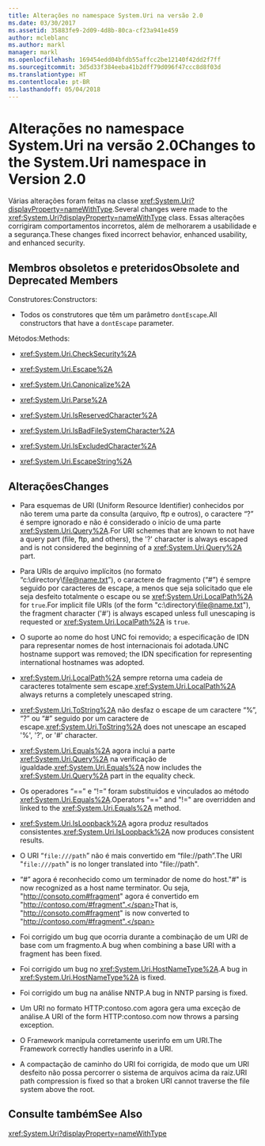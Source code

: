 ```yaml
---
title: Alterações no namespace System.Uri na versão 2.0
ms.date: 03/30/2017
ms.assetid: 35883fe9-2d09-4d8b-80ca-cf23a941e459
author: mcleblanc
ms.author: markl
manager: markl
ms.openlocfilehash: 169454edd04bfdb55affcc2be12140f42dd2f7ff
ms.sourcegitcommit: 3d5d33f384eeba41b2dff79d096f47ccc8d8f03d
ms.translationtype: HT
ms.contentlocale: pt-BR
ms.lasthandoff: 05/04/2018
---
```

# <a name="changes-to-the-systemuri-namespace-in-version-20"></a><span data-ttu-id="09a58-102">Alterações no namespace System.Uri na versão 2.0</span><span class="sxs-lookup"><span data-stu-id="09a58-102">Changes to the System.Uri namespace in Version 2.0</span></span>
<span data-ttu-id="09a58-103">Várias alterações foram feitas na classe <xref:System.Uri?displayProperty=nameWithType>.</span><span class="sxs-lookup"><span data-stu-id="09a58-103">Several changes were made to the <xref:System.Uri?displayProperty=nameWithType> class.</span></span> <span data-ttu-id="09a58-104">Essas alterações corrigiram comportamentos incorretos, além de melhorarem a usabilidade e a segurança.</span><span class="sxs-lookup"><span data-stu-id="09a58-104">These changes fixed incorrect behavior, enhanced usability, and enhanced security.</span></span>  
  
## <a name="obsolete-and-deprecated-members"></a><span data-ttu-id="09a58-105">Membros obsoletos e preteridos</span><span class="sxs-lookup"><span data-stu-id="09a58-105">Obsolete and Deprecated Members</span></span>  
 <span data-ttu-id="09a58-106">Construtores:</span><span class="sxs-lookup"><span data-stu-id="09a58-106">Constructors:</span></span>  
  
-   <span data-ttu-id="09a58-107">Todos os construtores que têm um parâmetro `dontEscape`.</span><span class="sxs-lookup"><span data-stu-id="09a58-107">All constructors that have a `dontEscape` parameter.</span></span>  
  
 <span data-ttu-id="09a58-108">Métodos:</span><span class="sxs-lookup"><span data-stu-id="09a58-108">Methods:</span></span>  
  
-   <xref:System.Uri.CheckSecurity%2A>  
  
-   <xref:System.Uri.Escape%2A>  
  
-   <xref:System.Uri.Canonicalize%2A>  
  
-   <xref:System.Uri.Parse%2A>  
  
-   <xref:System.Uri.IsReservedCharacter%2A>  
  
-   <xref:System.Uri.IsBadFileSystemCharacter%2A>  
  
-   <xref:System.Uri.IsExcludedCharacter%2A>  
  
-   <xref:System.Uri.EscapeString%2A>  
  
## <a name="changes"></a><span data-ttu-id="09a58-109">Alterações</span><span class="sxs-lookup"><span data-stu-id="09a58-109">Changes</span></span>  
  
-   <span data-ttu-id="09a58-110">Para esquemas de URI (Uniform Resource Identifier) conhecidos por não terem uma parte da consulta (arquivo, ftp e outros), o caractere “?” é sempre ignorado e não é considerado o início de uma parte <xref:System.Uri.Query%2A>.</span><span class="sxs-lookup"><span data-stu-id="09a58-110">For URI schemes that are known to not have a query part (file, ftp, and others), the '?' character is always escaped and is not considered the beginning of a <xref:System.Uri.Query%2A> part.</span></span>  
  
-   <span data-ttu-id="09a58-111">Para URIs de arquivo implícitos (no formato “c:\directory\file@name.txt”), o caractere de fragmento (“#”) é sempre seguido por caracteres de escape, a menos que seja solicitado que ele seja desfeito totalmente o escape ou se <xref:System.Uri.LocalPath%2A> for `true`.</span><span class="sxs-lookup"><span data-stu-id="09a58-111">For implicit file URIs (of the form "c:\directory\file@name.txt"), the fragment character ('#') is always escaped unless full unescaping is requested or <xref:System.Uri.LocalPath%2A> is `true`.</span></span>  
  
-   <span data-ttu-id="09a58-112">O suporte ao nome do host UNC foi removido; a especificação de IDN para representar nomes de host internacionais foi adotada.</span><span class="sxs-lookup"><span data-stu-id="09a58-112">UNC hostname support was removed; the IDN specification for representing international hostnames was adopted.</span></span>  
  
-   <span data-ttu-id="09a58-113"><xref:System.Uri.LocalPath%2A> sempre retorna uma cadeia de caracteres totalmente sem escape.</span><span class="sxs-lookup"><span data-stu-id="09a58-113"><xref:System.Uri.LocalPath%2A> always returns a completely unescaped string.</span></span>  
  
-   <span data-ttu-id="09a58-114"><xref:System.Uri.ToString%2A> não desfaz o escape de um caractere “%”, “?” ou “#” seguido por um caractere de escape.</span><span class="sxs-lookup"><span data-stu-id="09a58-114"><xref:System.Uri.ToString%2A> does not unescape an escaped '%', '?', or '#' character.</span></span>  
  
-   <span data-ttu-id="09a58-115"><xref:System.Uri.Equals%2A> agora inclui a parte <xref:System.Uri.Query%2A> na verificação de igualdade.</span><span class="sxs-lookup"><span data-stu-id="09a58-115"><xref:System.Uri.Equals%2A> now includes the <xref:System.Uri.Query%2A> part in the equality check.</span></span>  
  
-   <span data-ttu-id="09a58-116">Os operadores “==” e “!=” foram substituídos e vinculados ao método <xref:System.Uri.Equals%2A>.</span><span class="sxs-lookup"><span data-stu-id="09a58-116">Operators "==" and "!=" are overridden and linked to the <xref:System.Uri.Equals%2A> method.</span></span>  
  
-   <span data-ttu-id="09a58-117"><xref:System.Uri.IsLoopback%2A> agora produz resultados consistentes.</span><span class="sxs-lookup"><span data-stu-id="09a58-117"><xref:System.Uri.IsLoopback%2A> now produces consistent results.</span></span>  
  
-   <span data-ttu-id="09a58-118">O URI “`file:///path`” não é mais convertido em “file://path”.</span><span class="sxs-lookup"><span data-stu-id="09a58-118">The URI "`file:///path`" is no longer translated into "file://path".</span></span>  
  
-   <span data-ttu-id="09a58-119">“#” agora é reconhecido como um terminador de nome do host.</span><span class="sxs-lookup"><span data-stu-id="09a58-119">"#" is now recognized as a host name terminator.</span></span> <span data-ttu-id="09a58-120">Ou seja, "http://consoto.com#fragment" agora é convertido em "http://contoso.com/#fragment".</span><span class="sxs-lookup"><span data-stu-id="09a58-120">That is, "http://consoto.com#fragment" is now converted to "http://contoso.com/#fragment".</span></span>  
  
-   <span data-ttu-id="09a58-121">Foi corrigido um bug que ocorria durante a combinação de um URI de base com um fragmento.</span><span class="sxs-lookup"><span data-stu-id="09a58-121">A bug when combining a base URI with a fragment has been fixed.</span></span>  
  
-   <span data-ttu-id="09a58-122">Foi corrigido um bug no <xref:System.Uri.HostNameType%2A>.</span><span class="sxs-lookup"><span data-stu-id="09a58-122">A bug in <xref:System.Uri.HostNameType%2A> is fixed.</span></span>  
  
-   <span data-ttu-id="09a58-123">Foi corrigido um bug na análise NNTP.</span><span class="sxs-lookup"><span data-stu-id="09a58-123">A bug in NNTP parsing is fixed.</span></span>  
  
-   <span data-ttu-id="09a58-124">Um URI no formato HTTP:contoso.com agora gera uma exceção de análise.</span><span class="sxs-lookup"><span data-stu-id="09a58-124">A URI of the form HTTP:contoso.com now throws a parsing exception.</span></span>  
  
-   <span data-ttu-id="09a58-125">O Framework manipula corretamente userinfo em um URI.</span><span class="sxs-lookup"><span data-stu-id="09a58-125">The Framework correctly handles userinfo in a URI.</span></span>  
  
-   <span data-ttu-id="09a58-126">A compactação de caminho do URI foi corrigida, de modo que um URI desfeito não possa percorrer o sistema de arquivos acima da raiz.</span><span class="sxs-lookup"><span data-stu-id="09a58-126">URI path compression is fixed so that a broken URI cannot traverse the file system above the root.</span></span>  
  
## <a name="see-also"></a><span data-ttu-id="09a58-127">Consulte também</span><span class="sxs-lookup"><span data-stu-id="09a58-127">See Also</span></span>  
 <xref:System.Uri?displayProperty=nameWithType>
